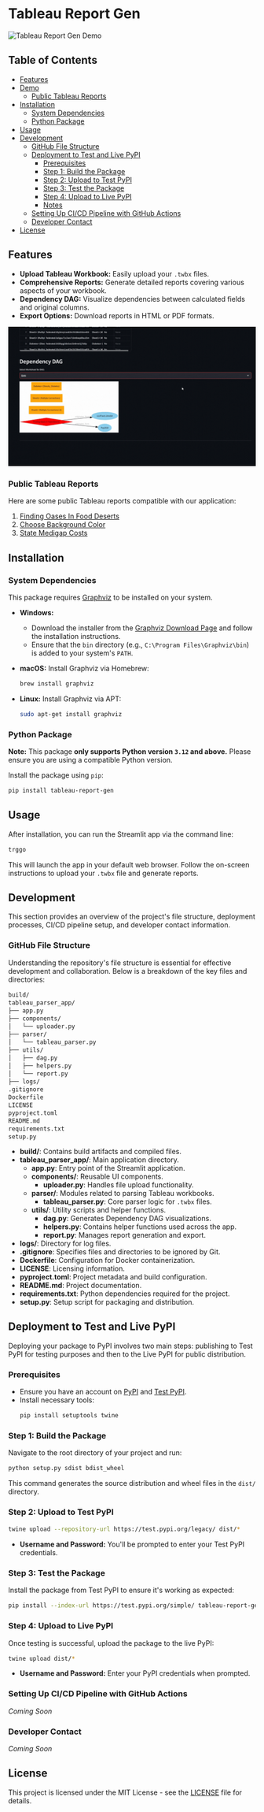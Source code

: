 
# Tableau Report Gen

![Tableau Report Gen Demo](./gif/tableau_demo.gif)

## Table of Contents

- [Features](#features)
- [Demo](#demo)
  - [Public Tableau Reports](#public-tableau-reports)
- [Installation](#installation)
  - [System Dependencies](#system-dependencies)
  - [Python Package](#python-package)
- [Usage](#usage)
- [Development](#development)
  - [GitHub File Structure](#github-file-structure)
  - [Deployment to Test and Live PyPI](#deployment-to-test-and-live-pypi)
    - [Prerequisites](#prerequisites)
    - [Step 1: Build the Package](#step-1-build-the-package)
    - [Step 2: Upload to Test PyPI](#step-2-upload-to-test-pypi)
    - [Step 3: Test the Package](#step-3-test-the-package)
    - [Step 4: Upload to Live PyPI](#step-4-upload-to-live-pypi)
    - [Notes](#notes)
  - [Setting Up CI/CD Pipeline with GitHub Actions](#setting-up-cicd-pipeline-with-github-actions)
  - [Developer Contact](#developer-contact)
- [License](#license)

## Features

- **Upload Tableau Workbook:** Easily upload your `.twbx` files.
- **Comprehensive Reports:** Generate detailed reports covering various aspects of your workbook.
- **Dependency DAG:** Visualize dependencies between calculated fields and original columns.
- **Export Options:** Download reports in HTML or PDF formats.

![Worksheet GIF](./gif/worksheet.gif)

### Public Tableau Reports

Here are some public Tableau reports compatible with our application:

1. [Finding Oases In Food Deserts](https://public.tableau.com/app/profile/corey.jones/viz/FindingOasesInFoodDeserts/Dashboard1)
2. [Choose Background Color](https://public.tableau.com/app/profile/ritesh.bisht/viz/ChooseBackgroundColor_16843492447710/Improved_UI_2)
3. [State Medigap Costs](https://public.tableau.com/app/profile/lindsay.betzendahl/viz/StateMedigapCosts-ProjectHealthViz/Medigap)

## Installation

### System Dependencies

This package requires [Graphviz](https://graphviz.org/) to be installed on your system.

- **Windows:**
  - Download the installer from the [Graphviz Download Page](https://graphviz.org/download/) and follow the installation instructions.
  - Ensure that the `bin` directory (e.g., `C:\Program Files\Graphviz\bin`) is added to your system's `PATH`.

- **macOS:**
  Install Graphviz via Homebrew:
  ```bash
  brew install graphviz
  ```

- **Linux:**
  Install Graphviz via APT:
  ```bash
  sudo apt-get install graphviz
  ```

### Python Package

**Note:** This package **only supports Python version `3.12` and above.** Please ensure you are using a compatible Python version.

Install the package using `pip`:

```bash
pip install tableau-report-gen
```

## Usage

After installation, you can run the Streamlit app via the command line:

```bash
trggo
```

This will launch the app in your default web browser. Follow the on-screen instructions to upload your `.twbx` file and generate reports.

## Development

This section provides an overview of the project's file structure, deployment processes, CI/CD pipeline setup, and developer contact information.

### GitHub File Structure

Understanding the repository's file structure is essential for effective development and collaboration. Below is a breakdown of the key files and directories:

```plaintext
build/
tableau_parser_app/
├── app.py
├── components/
│   └── uploader.py
├── parser/
│   └── tableau_parser.py
├── utils/
│   ├── dag.py
│   ├── helpers.py
│   └── report.py
├── logs/
.gitignore
Dockerfile
LICENSE
pyproject.toml
README.md
requirements.txt
setup.py
```

- **build/**: Contains build artifacts and compiled files.
- **tableau_parser_app/**: Main application directory.
  - **app.py**: Entry point of the Streamlit application.
  - **components/**: Reusable UI components.
    - **uploader.py**: Handles file upload functionality.
  - **parser/**: Modules related to parsing Tableau workbooks.
    - **tableau_parser.py**: Core parser logic for `.twbx` files.
  - **utils/**: Utility scripts and helper functions.
    - **dag.py**: Generates Dependency DAG visualizations.
    - **helpers.py**: Contains helper functions used across the app.
    - **report.py**: Manages report generation and export.
- **logs/**: Directory for log files.
- **.gitignore**: Specifies files and directories to be ignored by Git.
- **Dockerfile**: Configuration for Docker containerization.
- **LICENSE**: Licensing information.
- **pyproject.toml**: Project metadata and build configuration.
- **README.md**: Project documentation.
- **requirements.txt**: Python dependencies required for the project.
- **setup.py**: Setup script for packaging and distribution.

## Deployment to Test and Live PyPI

Deploying your package to PyPI involves two main steps: publishing to Test PyPI for testing purposes and then to the Live PyPI for public distribution.

### Prerequisites

- Ensure you have an account on [PyPI](https://pypi.org/) and [Test PyPI](https://test.pypi.org/).
- Install necessary tools:
  ```bash
  pip install setuptools twine
  ```

### Step 1: Build the Package

Navigate to the root directory of your project and run:

```bash
python setup.py sdist bdist_wheel
```

This command generates the source distribution and wheel files in the `dist/` directory.

### Step 2: Upload to Test PyPI

```bash
twine upload --repository-url https://test.pypi.org/legacy/ dist/*
```

- **Username and Password:** You'll be prompted to enter your Test PyPI credentials.

### Step 3: Test the Package

Install the package from Test PyPI to ensure it's working as expected:

```bash
pip install --index-url https://test.pypi.org/simple/ tableau-report-gen
```

### Step 4: Upload to Live PyPI

Once testing is successful, upload the package to the live PyPI:

```bash
twine upload dist/*
```

- **Username and Password:** Enter your PyPI credentials when prompted.


### Setting Up CI/CD Pipeline with GitHub Actions

*Coming Soon*

### Developer Contact

*Coming Soon*

## License

This project is licensed under the MIT License - see the [LICENSE](LICENSE) file for details.
